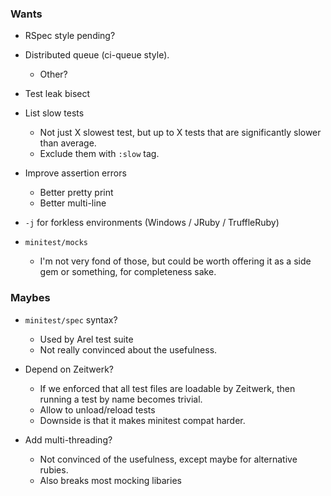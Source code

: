 ### Wants

- RSpec style pending?

- Distributed queue (ci-queue style).
  - Other?

- Test leak bisect

- List slow tests
  - Not just X slowest test, but up to X tests that are significantly slower than average.
  - Exclude them with `:slow` tag.

- Improve assertion errors
  - Better pretty print
  - Better multi-line

- `-j` for forkless environments (Windows / JRuby / TruffleRuby)

- `minitest/mocks`
  - I'm not very fond of those, but could be worth offering it as a side gem or something, for completeness sake.

### Maybes

- `minitest/spec` syntax?
  - Used by Arel test suite
  - Not really convinced about the usefulness.

- Depend on Zeitwerk?
  - If we enforced that all test files are loadable by Zeitwerk, then running a test by name becomes trivial.
  - Allow to unload/reload tests
  - Downside is that it makes minitest compat harder.

- Add multi-threading?
  - Not convinced of the usefulness, except maybe for alternative rubies.
  - Also breaks most mocking libaries
